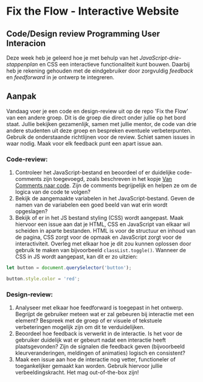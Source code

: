 # Fix the Flow - Interactive Website

## Code/Design review Programming User Interacion

Deze week heb je geleerd hoe je met behulp van het _JavaScript-drie-stappenplan_ en CSS een interactieve functionaliteit kunt bouwen. Daarbij heb je rekening gehouden met de eindgebruiker door zorgvuldig _feedback_ en _feedforward_ in je ontwerp te integreren.

## Aanpak

Vandaag voer je een code en design-review uit op de repo 'Fix the Flow' van een andere groep. Dit is de groep die direct onder jullie op het bord staat. Jullie bekijken gezamenlijk, samen met jullie mentor, de code van drie andere studenten uit deze groep en bespreken eventuele verbeterpunten. Gebruik de onderstaande richtlijnen voor de review. Schiet samen issues in waar nodig. Maak voor elk feedback punt een apart issue aan.

### Code-review:
1.  Controleer het JavaScript-bestand en beoordeel of er duidelijke code-comments zijn toegevoegd, zoals beschreven in het kopje [Van Comments naar code](https://github.com/fdnd-task/fix-the-flow-interactive-website/blob/main/docs/programming-user-interaction.md#van-comments-naar-code). Zijn de comments begrijpelijk en helpen ze om de logica van de code te volgen? 
2.   Bekijk de aangemaakte variabelen in het JavaScript-bestand. Geven de namen van de variabelen een goed beeld van wat erin wordt opgeslagen?  
3. Bekijk of er in het JS bestand styling (CSS) wordt aangepast. Maak hiervoor een issue aan dat je HTML, CSS en JavaScript van elkaar wil scheiden in aparte bestanden. HTML is voor de structuur en inhoud van de pagina, CSS zorgt voor de opmaak en JavaScript zorgt voor de interactiviteit. Overleg met elkaar hoe je dit zou kunnen oplossen door gebruik te maken van bijvoorbeeld `classList.toggle()`. Wanneer de CSS in JS wordt aangepast, kan dit er zo uitzien:

```js
let button = document.querySelector('button');

button.style.color = 'red';

```

### Design-review:
1. Analyseer met elkaar hoe feedforward is toegepast in het ontwerp. Begrijpt de gebruiker meteen wat er zal gebeuren bij interactie met een element? Bespreek met de groep of er visuele of tekstuele verbeteringen mogelijk zijn om dit te verduidelijken.
2. Beoordeel hoe feedback is verwerkt in de interactie. Is het voor de gebruiker duidelijk wat er gebeurt nadat een interactie heeft plaatsgevonden? Zijn de signalen die feedback geven (bijvoorbeeld kleurveranderingen, meldingen of animaties) logisch en consistent?  
3. Maak een issue aan hoe de interactie nog vetter, functioneler of toegankelijker gemaakt kan worden. Gebruik hiervoor jullie verbeeldingskracht. Het mag out-of-the-box zijn!  
